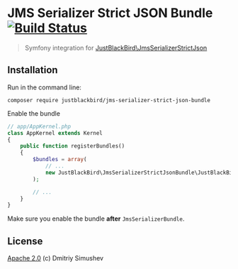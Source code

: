# JMS Serializer Strict JSON Bundle [![Build Status](https://travis-ci.org/JustBlackBird/jms-serializer-strict-json-bundle.svg)](https://travis-ci.org/JustBlackBird/jms-serializer-strict-json-bundle)

> Symfony integration for [JustBlackBird\JmsSerializerStrictJson](https://github.com/JustBlackBird/jms-serializer-strict-json)

## Installation

Run in the command line:

```shell
composer require justblackbird/jms-serializer-strict-json-bundle
```

Enable the bundle

```php
// app/AppKernel.php
class AppKernel extends Kernel
{
    public function registerBundles()
    {
        $bundles = array(
            // ...
            new JustBlackBird\JmsSerializerStrictJsonBundle\JustBlackBirdJmsSerializerStrictJsonBundle(),
        );

        // ...
    }
}
```

Make sure you enable the bundle **after** `JmsSerializerBundle`.

## License

[Apache 2.0](http://www.apache.org/licenses/LICENSE-2.0) (c) Dmitriy Simushev
